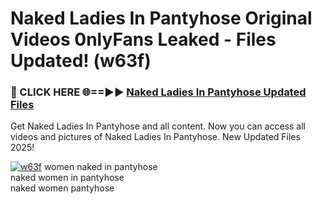 # Naked Ladies In Pantyhose Original Videos 0nlyFans Leaked - Files Updated! (w63f)

<h3>🔴 CLICK HERE 🌐==►► <a href="https://tinyurl.com/yckcrads" rel="nofollow">Naked Ladies In Pantyhose Updated Files</a></h3>

Get Naked Ladies In Pantyhose and all content. Now you can access all videos and pictures of Naked Ladies In Pantyhose. New Updated Files 2025!

[![w63f](https://i.imgur.com/hpKpOFt.gif)](https://tinyurl.com/yckcrads)
women naked in pantyhose<br>
naked women in pantyhose<br>
naked women pantyhose